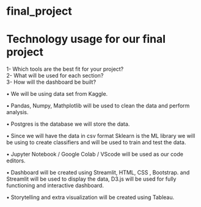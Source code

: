 # final_project


# Technology usage for our final project

1-	Which tools are the best fit for your project?<br>
2-	What will be used for each section? <br>
3-	How will the dashboard be built?


•	We will be using data set from Kaggle.

•	Pandas, Numpy, Mathplotlib will be used to clean the data and perform analysis.

•	Postgres is the database we will store the data.

•	Since we will have the data in csv format Sklearn is the ML library we will be using to create classifiers and will be used to train and test the data.

•	Jupyter Notebook / Google Colab / VScode will be used as our code editors.

•	Dashboard will be created using Streamlit, HTML, CSS , Bootstrap. 
and Streamlit will be used to display the data, D3.js will be used for fully functioning and interactive dashboard.

•	Storytelling and extra visualization will be created using Tableau.



